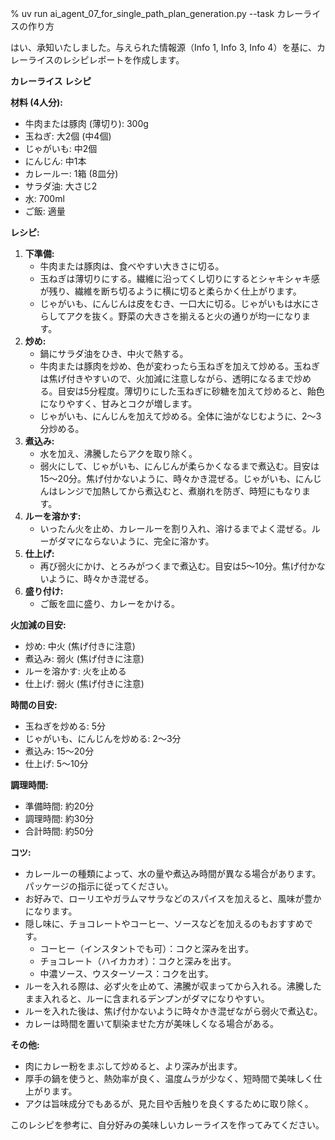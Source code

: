 % uv run ai_agent_07_for_single_path_plan_generation.py --task カレーライスの作り方

はい、承知いたしました。与えられた情報源（Info 1, Info 3, Info 4）を基に、カレーライスのレシピレポートを作成します。

**カレーライス レシピ**

**材料 (4人分):**

*   牛肉または豚肉 (薄切り): 300g
*   玉ねぎ: 大2個 (中4個)
*   じゃがいも: 中2個
*   にんじん: 中1本
*   カレールー: 1箱 (8皿分)
*   サラダ油: 大さじ2
*   水: 700ml
*   ご飯: 適量

**レシピ:**

1.  **下準備:**
    *   牛肉または豚肉は、食べやすい大きさに切る。
    *   玉ねぎは薄切りにする。繊維に沿ってくし切りにするとシャキシャキ感が残り、繊維を断ち切るように横に切ると柔らかく仕上がります。
    *   じゃがいも、にんじんは皮をむき、一口大に切る。じゃがいもは水にさらしてアクを抜く。野菜の大きさを揃えると火の通りが均一になります。
2.  **炒め:**
    *   鍋にサラダ油をひき、中火で熱する。
    *   牛肉または豚肉を炒め、色が変わったら玉ねぎを加えて炒める。玉ねぎは焦げ付きやすいので、火加減に注意しながら、透明になるまで炒める。目安は5分程度。薄切りにした玉ねぎに砂糖を加えて炒めると、飴色になりやすく、甘みとコクが増します。
    *   じゃがいも、にんじんを加えて炒める。全体に油がなじむように、2～3分炒める。
3.  **煮込み:**
    *   水を加え、沸騰したらアクを取り除く。
    *   弱火にして、じゃがいも、にんじんが柔らかくなるまで煮込む。目安は15～20分。焦げ付かないように、時々かき混ぜる。じゃがいも、にんじんはレンジで加熱してから煮込むと、煮崩れを防ぎ、時短にもなります。
4.  **ルーを溶かす:**
    *   いったん火を止め、カレールーを割り入れ、溶けるまでよく混ぜる。ルーがダマにならないように、完全に溶かす。
5.  **仕上げ:**
    *   再び弱火にかけ、とろみがつくまで煮込む。目安は5～10分。焦げ付かないように、時々かき混ぜる。
6.  **盛り付け:**
    *   ご飯を皿に盛り、カレーをかける。

**火加減の目安:**

*   炒め: 中火 (焦げ付きに注意)
*   煮込み: 弱火 (焦げ付きに注意)
*   ルーを溶かす: 火を止める
*   仕上げ: 弱火 (焦げ付きに注意)

**時間の目安:**

*   玉ねぎを炒める: 5分
*   じゃがいも、にんじんを炒める: 2～3分
*   煮込み: 15～20分
*   仕上げ: 5～10分

**調理時間:**

*   準備時間: 約20分
*   調理時間: 約30分
*   合計時間: 約50分

**コツ:**

*   カレールーの種類によって、水の量や煮込み時間が異なる場合があります。パッケージの指示に従ってください。
*   お好みで、ローリエやガラムマサラなどのスパイスを加えると、風味が豊かになります。
*   隠し味に、チョコレートやコーヒー、ソースなどを加えるのもおすすめです。
    *   コーヒー（インスタントでも可）：コクと深みを出す。
    *   チョコレート（ハイカカオ）：コクと深みを出す。
    *   中濃ソース、ウスターソース：コクを出す。
*   ルーを入れる際は、必ず火を止めて、沸騰が収まってから入れる。沸騰したまま入れると、ルーに含まれるデンプンがダマになりやすい。
*   ルーを入れた後は、焦げ付かないように時々かき混ぜながら弱火で煮込む。
*   カレーは時間を置いて馴染ませた方が美味しくなる場合がある。

**その他:**

*   肉にカレー粉をまぶして炒めると、より深みが出ます。
*   厚手の鍋を使うと、熱効率が良く、温度ムラが少なく、短時間で美味しく仕上がります。
*   アクは旨味成分でもあるが、見た目や舌触りを良くするために取り除く。

このレシピを参考に、自分好みの美味しいカレーライスを作ってみてください。
